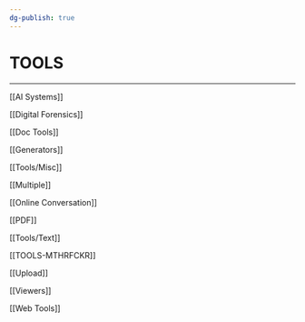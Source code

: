 ```yaml
---
dg-publish: true
---
```


# TOOLS

---

[[AI Systems]]

[[Digital Forensics]]

[[Doc Tools]]

[[Generators]]

[[Tools/Misc]]

[[Multiple]]

[[Online Conversation]]

[[PDF]]

[[Tools/Text]]

[[TOOLS-MTHRFCKR]]

[[Upload]]

[[Viewers]]

[[Web Tools]]
